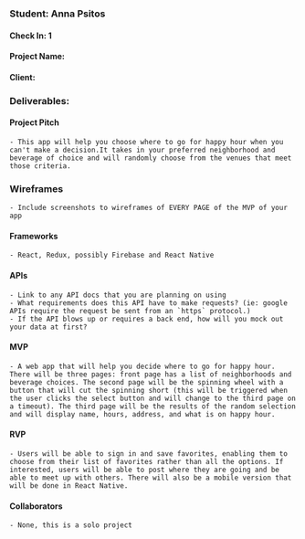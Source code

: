 ### Student: Anna Psitos

#### Check In: 1

#### Project Name:

#### Client:

### Deliverables:

#### Project Pitch
    - This app will help you choose where to go for happy hour when you can't make a decision.It takes in your preferred neighborhood and beverage of choice and will randomly choose from the venues that meet those criteria.

### Wireframes
    - Include screenshots to wireframes of EVERY PAGE of the MVP of your app

#### Frameworks
    - React, Redux, possibly Firebase and React Native

#### APIs
    - Link to any API docs that you are planning on using
    - What requirements does this API have to make requests? (ie: google APIs require the request be sent from an `https` protocol.)
    - If the API blows up or requires a back end, how will you mock out your data at first?

#### MVP
    - A web app that will help you decide where to go for happy hour. There will be three pages: front page has a list of neighborhoods and beverage choices. The second page will be the spinning wheel with a button that will cut the spinning short (this will be triggered when the user clicks the select button and will change to the third page on a timeout). The third page will be the results of the random selection and will display name, hours, address, and what is on happy hour.

#### RVP
    - Users will be able to sign in and save favorites, enabling them to choose from their list of favorites rather than all the options. If interested, users will be able to post where they are going and be able to meet up with others. There will also be a mobile version that will be done in React Native.

#### Collaborators
    - None, this is a solo project
